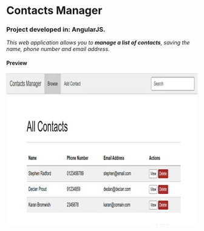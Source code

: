 # Contacts Manager

### Project developed in: AngularJS.

*This web application allows you to **manage a list of contacts**, saving the name, phone number and email address.*

#### Preview
<img src="preview.png" width="750" height="400">